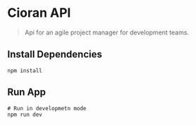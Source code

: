 # Cioran API

> Api for an agile project manager for development teams.

## Install Dependencies

```
npm install
```

## Run App

```
# Run in developmetn mode
npm run dev
```
